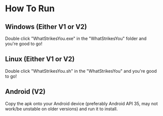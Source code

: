 # How To Run
## Windows (Either V1 or V2)
Double click "WhatStrikesYou.exe" in the "WhatStrikesYou" folder and you're good to go!
## Linux (Either V1 or V2)
Double click "WhatStrikesYou.sh" in the "WhatStrikesYou" and you're good to go!
## Android (V2)
Copy the apk onto your Android device (preferably Android API 35, may not work/be unstable on older versions) and run it to install.
